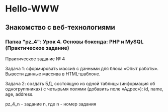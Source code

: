 # Hello-WWW
## Знакомство с веб-технологиями

### Папка "pz_4": Урок 4. Основы бэкенда: PHP и MySQL (Практическое задание)

Практическое задание № 4

Задача 1: сформировать массив с данными для блока «Опыт работы».
Вывести данные массива в HTML-шаблоне.

Задача 2: создать БД, состоящую из одной таблицы (информация об одногруппниках) с четырьмя полями (добавить поле «Адрес»): id, name, age, address.

pz_4_n - задание n, где n - номер задания
